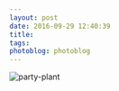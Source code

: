 ```yaml
---
layout: post
date: 2016-09-29 12:40:39
title: 
tags:
photoblog: photoblog
---
```

![party-plant](/assets/photoblog/party-plant.jpg)